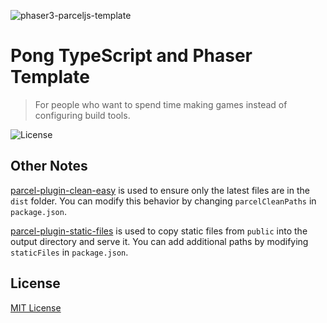 ![phaser3-parceljs-template](https://www.geekcult.com.br/media/user/images/original/soccer-pong.png)

# Pong TypeScript and Phaser Template
> For people who want to spend time making games instead of configuring build tools.

![License](https://img.shields.io/badge/license-MIT-green)


## Other Notes

[parcel-plugin-clean-easy](https://github.com/lifuzhao100/parcel-plugin-clean-easy) is used to ensure only the latest files are in the `dist` folder. You can modify this behavior by changing `parcelCleanPaths` in `package.json`.

[parcel-plugin-static-files](https://github.com/elwin013/parcel-plugin-static-files-copy#readme) is used to copy static files from `public` into the output directory and serve it. You can add additional paths by modifying `staticFiles` in `package.json`.

## License

[MIT License](https://github.com/ourcade/phaser3-parcel-template/blob/master/LICENSE)
